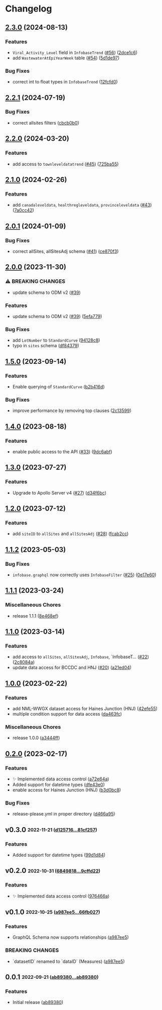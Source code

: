 # Changelog

## [2.3.0](https://github.com/PHACDataHub/wastewater-graphql/compare/v2.2.1...v2.3.0) (2024-08-13)


### Features

* `Viral_Activity_Level` field in `InfobaseTrend` ([#56](https://github.com/PHACDataHub/wastewater-graphql/issues/56)) ([2dce1c6](https://github.com/PHACDataHub/wastewater-graphql/commit/2dce1c6c582a342338a491574edd12ab64735093))
* add `WastewaterAtEpiYearWeek` table ([#54](https://github.com/PHACDataHub/wastewater-graphql/issues/54)) ([5d1de97](https://github.com/PHACDataHub/wastewater-graphql/commit/5d1de9798ffe96559d746d9d500c609b5ece81c2))


### Bug Fixes

* correct int to float types in `InfobaseTrend` ([12fcfd0](https://github.com/PHACDataHub/wastewater-graphql/commit/12fcfd0bbac37621e46c54321f190750a2fe80b4))

## [2.2.1](https://github.com/PHACDataHub/wastewater-graphql/compare/v2.2.0...v2.2.1) (2024-07-19)


### Bug Fixes

* correct allsites filters ([cbcb0b0](https://github.com/PHACDataHub/wastewater-graphql/commit/cbcb0b0b0a776d8d161f75ec9421c8eda83dc322))

## [2.2.0](https://github.com/PHACDataHub/wastewater-graphql/compare/v2.1.0...v2.2.0) (2024-03-20)


### Features

* add access to `townleveldatatrend` ([#45](https://github.com/PHACDataHub/wastewater-graphql/issues/45)) ([725ba55](https://github.com/PHACDataHub/wastewater-graphql/commit/725ba558745b1f9d8d4fba454d383f01ad98fc17))

## [2.1.0](https://github.com/PHACDataHub/wastewater-graphql/compare/v2.0.1...v2.1.0) (2024-02-26)


### Features

* add `canadaleveldata`, `healthregleveldata`, `provinceleveldata` ([#43](https://github.com/PHACDataHub/wastewater-graphql/issues/43)) ([7a0cc42](https://github.com/PHACDataHub/wastewater-graphql/commit/7a0cc42c2a7673ed5c45a60778f7cc7cfde738cf))

## [2.0.1](https://github.com/PHACDataHub/wastewater-graphql/compare/v2.0.0...v2.0.1) (2024-01-09)


### Bug Fixes

* correct allSites, allSitesAdj schema ([#41](https://github.com/PHACDataHub/wastewater-graphql/issues/41)) ([ce870f3](https://github.com/PHACDataHub/wastewater-graphql/commit/ce870f328d44b73e34e7983f0d8eafc724aef304))

## [2.0.0](https://github.com/PHACDataHub/wastewater-graphql/compare/v1.5.0...v2.0.0) (2023-11-30)


### ⚠ BREAKING CHANGES

* update schema to ODM v2 ([#39](https://github.com/PHACDataHub/wastewater-graphql/issues/39))

### Features

* update schema to ODM v2 ([#39](https://github.com/PHACDataHub/wastewater-graphql/issues/39)) ([5efa779](https://github.com/PHACDataHub/wastewater-graphql/commit/5efa7797ce67ed7d398d0c9bd3e8fa6b0cbfdcc8))


### Bug Fixes

* add `LotNumber` to `StandardCurve` ([94128c8](https://github.com/PHACDataHub/wastewater-graphql/commit/94128c8f75b828cbc56b26a153775e9c559bedd2))
* typo in `sites` schema ([df84379](https://github.com/PHACDataHub/wastewater-graphql/commit/df843793731513486ebed088290f3309aaf0d8c9))

## [1.5.0](https://github.com/PHACDataHub/wastewater-graphql/compare/v1.4.0...v1.5.0) (2023-09-14)


### Features

* Enable querying of `StandardCurve` ([b2b416d](https://github.com/PHACDataHub/wastewater-graphql/commit/b2b416dcfe5355355fb831404165c8abed69c29c))


### Bug Fixes

* improve performance by removing top clauses ([2c13599](https://github.com/PHACDataHub/wastewater-graphql/commit/2c135996b83b3cfa383281013651e77714bbb61f))

## [1.4.0](https://github.com/PHACDataHub/wastewater-graphql/compare/v1.3.0...v1.4.0) (2023-08-18)


### Features

* enable public access to the API ([#33](https://github.com/PHACDataHub/wastewater-graphql/issues/33)) ([9dc6abf](https://github.com/PHACDataHub/wastewater-graphql/commit/9dc6abf4d4c09a84c9da5534b41cc4a3472c1156))

## [1.3.0](https://github.com/PHACDataHub/wastewater-graphql/compare/v1.2.0...v1.3.0) (2023-07-27)


### Features

* Upgrade to Apollo Server v4 ([#27](https://github.com/PHACDataHub/wastewater-graphql/issues/27)) ([d34f6bc](https://github.com/PHACDataHub/wastewater-graphql/commit/d34f6bc6d8254c87492f973e2ae0819f369fcaa1))

## [1.2.0](https://github.com/PHACDataHub/wastewater-graphql/compare/v1.1.2...v1.2.0) (2023-07-12)


### Features

* add `siteID` to `allSites` and `allSitesAdj` ([#28](https://github.com/PHACDataHub/wastewater-graphql/issues/28)) ([fcab2cc](https://github.com/PHACDataHub/wastewater-graphql/commit/fcab2cc8361adda60dcc2b1c5d7a2e22860739d0))

## [1.1.2](https://github.com/PHACDataHub/wastewater-graphql/compare/v1.1.1...v1.1.2) (2023-05-03)


### Bug Fixes

* `infobase.graphql` now correctly uses `InfobaseFilter` ([#25](https://github.com/PHACDataHub/wastewater-graphql/issues/25)) ([0e17e60](https://github.com/PHACDataHub/wastewater-graphql/commit/0e17e6073faf2cf87fdcc2fd5d8e9bcea08a01f2))

## [1.1.1](https://github.com/PHACDataHub/wastewater-graphql/compare/v1.1.0...v1.1.1) (2023-03-24)


### Miscellaneous Chores

* release 1.1.1 ([8e468ef](https://github.com/PHACDataHub/wastewater-graphql/commit/8e468ef559cb17b3517f08fbcc8c3ccd7a833968))

## [1.1.0](https://github.com/PHACDataHub/wastewater-graphql/compare/v1.0.0...v1.1.0) (2023-03-14)


### Features

* add access to `allSites`, `allSitesAdj`, `Infobase`, `InfobaseT… ([#22](https://github.com/PHACDataHub/wastewater-graphql/issues/22)) ([2c8084a](https://github.com/PHACDataHub/wastewater-graphql/commit/2c8084af8d27107c7d0663c860577ac96334831c))
* update data access for BCCDC and HNJ ([#20](https://github.com/PHACDataHub/wastewater-graphql/issues/20)) ([a21ed04](https://github.com/PHACDataHub/wastewater-graphql/commit/a21ed04ad437b21889a46ce8ad6a022c3a7469ae))

## [1.0.0](https://github.com/PHACDataHub/wastewater-graphql/compare/v0.2.0...v1.0.0) (2023-02-22)


### Features

* add NML-WWGX dataset access for Haines Junction (HNJ) ([42efe55](https://github.com/PHACDataHub/wastewater-graphql/commit/42efe558bb69a7e98c382278e0b9ac735a483124))
* multiple condition support for data access ([da463fc](https://github.com/PHACDataHub/wastewater-graphql/commit/da463fc2191697ae25066d7218acbf9e07b70447))


### Miscellaneous Chores

* release 1.0.0 ([a3444ff](https://github.com/PHACDataHub/wastewater-graphql/commit/a3444ffa6644098d5fcba52045a7a74711f9e64d))

## [0.2.0](https://github.com/PHACDataHub/wastewater-graphql/compare/v0.1.0...v0.2.0) (2023-02-17)


### Features

* :sparkles: Implemented data access control ([a72e64a](https://github.com/PHACDataHub/wastewater-graphql/commit/a72e64a767977dbdff40102d511a443aece683b0))
* Added support for datetime types ([dfe43e0](https://github.com/PHACDataHub/wastewater-graphql/commit/dfe43e0507d7a5e3c6ada081a739c8d289ed660f))
* enable access for Haines Junction (HNJ) ([b3d0bc8](https://github.com/PHACDataHub/wastewater-graphql/commit/b3d0bc874567af55e6586e661b57d1be1b4a0912))


### Bug Fixes

* release-please.yml in proper directory ([d466a95](https://github.com/PHACDataHub/wastewater-graphql/commit/d466a95e2dc5491a7e6b2cae2cff8a0c44c1cdb0))

## **v0.3.0** <sub><sup>2022-11-21 ([d125716...81cf257](https://github.com/PHACDataHub/wastewater-graphql/compare/d125716...81cf257?diff=split))</sup></sub>

### Features
*  Added support for datetime types ([99d1d84](https://github.com/PHACDataHub/wastewater-graphql/commit/99d1d84))


## **v0.2.0** <sub><sup>2022-10-31 ([6849818...9cffd22](https://github.com/PHACDataHub/wastewater-graphql/compare/6849818...9cffd22?diff=split))</sup></sub>

### Features
*  :sparkles: Implemented data access control ([976466a](https://github.com/PHACDataHub/wastewater-graphql/commit/976466a))


## **v0.1.0** <sub><sup>2022-10-25 ([a987ee5...66fb027](https://github.com/PHACDataHub/wastewater-graphql/compare/a987ee5...66fb027?diff=split))</sup></sub>

### Features
*  GraphQL Schema now supports relationships ([a987ee5](https://github.com/PHACDataHub/wastewater-graphql/commit/a987ee5))


### BREAKING CHANGES
*  \`datasetID\` renamed to \`dataID\` \(Measures\) ([a987ee5](https://github.com/PHACDataHub/wastewater-graphql/commit/a987ee5))

## **0.0.1** <sub><sup>2022-09-21 ([ab89380...ab89380](https://github.com/PHACDataHub/wastewater-graphql/compare/ab89380...ab89380?diff=split))</sup></sub>

### Features
*  Initial release ([ab89380](https://github.com/PHACDataHub/wastewater-graphql/commit/ab89380))

